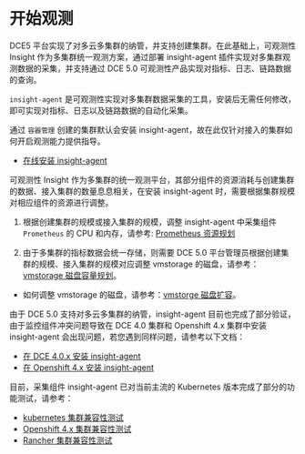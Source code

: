 # 开始观测

DCE5 平台实现了对多云多集群的纳管，并支持创建集群。在此基础上，可观测性 Insight 作为多集群统一观测方案，通过部署 insight-agent 插件实现对多集群观测数据的采集，并支持通过 DCE 5.0 可观测性产品实现对指标、日志、链路数据的查询。

`insight-agent` 是可观测性实现对多集群数据采集的工具，安装后无需任何修改，即可实现对指标、日志以及链路数据的自动化采集。

通过 `容器管理` 创建的集群默认会安装 insight-agent，故在此仅针对接入的集群如何开启观测能力提供指导。

- [在线安装 insight-agent](./install-agent.md)

可观测性 Insight 作为多集群的统一观测平台，其部分组件的资源消耗与创建集群的数据、接入集群的数量息息相关，在安装 insight-agent 时，需要根据集群规模对相应组件的资源进行调整。

1. 根据创建集群的规模或接入集群的规模，调整 insight-agent 中采集组件 `Prometheus`  的 CPU 和内存，请参考: [Prometheus 资源规划](../insight/best-practice/prometheus-res.md)

2. 由于多集群的指标数据会统一存储，则需要 DCE 5.0 平台管理员根据创建集群的规模、接入集群的规模对应调整 vmstorage 的磁盘，请参考：[vmstorage 磁盘容量规划](../insight/best-practice/vms-res-plan.md)。

- 如何调整 vmstorage 的磁盘，请参考：[vmstorge 磁盘扩容](../docs/insight/best-practice/modify-vms-disk.md)。

由于 DCE 5.0 支持对多云多集群的纳管，insight-agent 目前也完成了部分验证，由于监控组件冲突问题导致在 DCE 4.0 集群和 Openshift 4.x 集群中安装 insight-agent 会出现问题，若您遇到同样问题，请参考以下文档：

- [在 DCE 4.0.x 安装 insight-agent](../../faq/install-agentindce.md)
- [在 Openshift 4.x 安装 insight-agent](../../faq/install-agent-on-ocp.md)

目前，采集组件 insight-agent 已对当前主流的 Kubernetes 版本完成了部分的功能测试，请参考：

- [kubernetes 集群兼容性测试](./k8s-compatibility.md)
- [Openshift 4.x 集群兼容性测试](./ocp-%20compatibility.md)
- [Rancher 集群兼容性测试](./rancher-compatibility.md)
